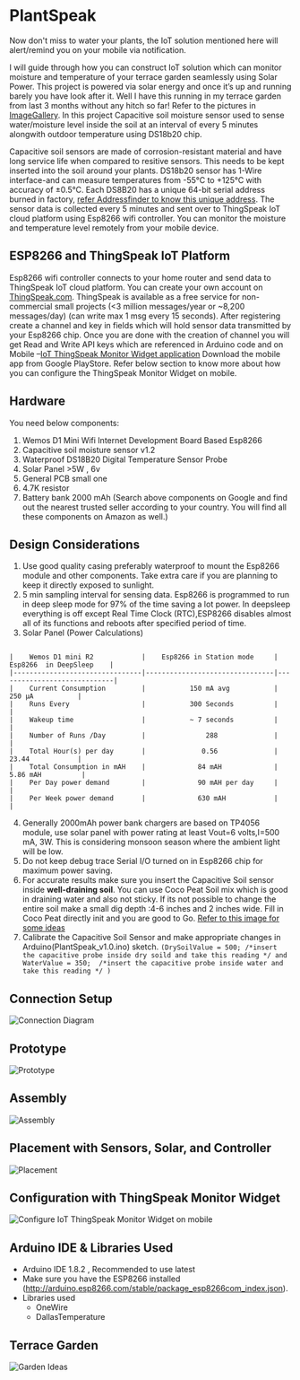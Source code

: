 # PlantSpeak
Now don't miss to water your plants, the IoT solution mentioned here will alert/remind you on your mobile via notification.

I will guide through how you can construct IoT solution which can monitor moisture and temperature of your terrace garden seamlessly using Solar Power. This project is powered via solar energy and once it’s up and running barely you have look after it. Well I have this running in my terrace garden from last 3 months without any hitch so far! Refer to the pictures in [ImageGallery](https://github.com/sujeet-ssv/iot_measure_moisture_level/tree/master/ImageGallery). In this project Capacitive soil moisture sensor used to sense water/moisture level inside the soil at an interval of every 5 minutes alongwith outdoor temperature using DS18b20 chip. 

Capacitive soil sensors are made of corrosion-resistant material and have long service life when compared to resitive sensors. This needs to be kept inserted into the soil around your plants. DS18b20 sensor has  1-Wire interface-and can measure temperatures from -55°C to +125°C with accuracy of ±0.5°C. Each DS8B20 has a unique 64-bit serial address burned in factory, [refer Addressfinder to know this unique address](https://github.com/sujeet-ssv/iot_measure_moisture_level/tree/master/AddressFinder). The sensor data is collected every 5 minutes and sent over to ThingSpeak IoT cloud platform using Esp8266 wifi controller. You can monitor the moisture and temperature level remotely from your mobile device.

## ESP8266 and ThingSpeak IoT Platform
Esp8266 wifi controller connects to your home router and send data to ThingSpeak IoT cloud platform.  You can create your own account on [ThingSpeak.com](https://thingspeak.com/). ThingSpeak is available as a free service for non-commercial small projects (<3 million messages/year or ~8,200 messages/day) (can write max 1 msg every 15 seconds). After registering create a channel and key in fields which will hold sensor data transmitted by your Esp8266 chip. Once you are done with the creation of channel you will get Read and Write API keys which are referenced in Arduino code and on Mobile –[IoT ThingSpeak Monitor Widget application](https://play.google.com/store/apps/details?id=ua.livi.thingspeakmonitor&hl=en_US) Download the mobile app from Google PlayStore. Refer below section to know more about how you can configure the ThingSpeak Monitor Widget on mobile.

## Hardware
You need below components:
1. Wemos D1 Mini Wifi Internet Development Board Based Esp8266 
2. Capacitive soil moisture sensor v1.2
3. Waterproof DS18B20 Digital Temperature Sensor Probe
4. Solar Panel >5W , 6v
5. General PCB small one
6. 4.7K resistor 
7. Battery bank 2000 mAh
(Search above components on Google and find out the nearest trusted seller according to your country. You will find all these components on Amazon as well.)


## Design Considerations
1. Use good quality casing preferably waterproof to mount the Esp8266 module and other components. Take extra care if you are planning to keep it directly exposed to sunlight. 
2. 5 min sampling interval for sensing data. Esp8266 is programmed to run in deep sleep mode for 97% of the time saving a lot power. In deepsleep everything is off except Real Time Clock (RTC),ESP8266 disables almost all of its functions and reboots after specified period of time.
3. Solar Panel  (Power Calculations)
```

|    Wemos D1 mini R2            |    Esp8266 in Station mode     |    Esp8266  in DeepSleep    |
|--------------------------------|--------------------------------|-----------------------------|
|    Current Consumption         |           150 mA avg           |            250 µA           |
|    Runs Every                  |           300 Seconds          |                             |
|    Wakeup time                 |           ~ 7 seconds          |                             |
|    Number of Runs /Day         |               288              |                             |
|    Total Hour(s) per day       |              0.56              |            23.44            |
|    Total Consumption in mAH    |             84 mAH             |           5.86 mAH          |
|    Per Day power demand        |             90 mAH per day     |                             |
|    Per Week power demand       |             630 mAH            |                             |
```
4. Generally 2000mAh power bank chargers are based on TP4056 module, use solar panel with power rating at least  Vout=6 volts,I=500 mA, 3W. This is considering monsoon season where the ambient light will be low. 
5. Do not keep debug trace Serial  I/O turned on in Esp8266 chip for maximum power saving.
6. For accurate results make sure you insert the Capacitive Soil sensor inside <b>well-draining soil</b>. You can use Coco Peat Soil mix which is good in draining water and also not sticky. If its not possible to change the entire soil make a small dig depth :4-6 inches and 2 inches wide. Fill in Coco Peat directly init and you are good to Go. [Refer to this image for some ideas](https://github.com/sujeet-ssv/iot_measure_moisture_level/raw/master/ImageGallery/cocopeat-filler.jpg)
7. Calibrate the Capacitive Soil Sensor and make appropriate changes in Arduino(PlantSpeak_v1.0.ino) sketch. ``` (DrySoilValue = 500; /*insert the capacitive probe inside dry soild and take this reading */ and WaterValue = 350;  /*insert the capacitive probe inside water and take this reading */ ) ```

## Connection Setup
![Connection Diagram][conn]

## Prototype
![Prototype][proto]

## Assembly
![Assembly][assembly]

## Placement with Sensors, Solar, and Controller
![Placement][placement]

## Configuration with ThingSpeak Monitor Widget
![Configure IoT ThingSpeak Monitor Widget on mobile][mobile-configure]


## Arduino IDE & Libraries Used
- Arduino IDE 1.8.2 , Recommended to use latest
- Make sure you have the ESP8266 installed (http://arduino.esp8266.com/stable/package_esp8266com_index.json).
- Libraries used
   - OneWire
   - DallasTemperature
   
## Terrace Garden
![Garden Ideas][garden]

[conn]: https://github.com/sujeet-ssv/iot_measure_moisture_level/raw/master/ImageGallery/Connection.JPG
[cocopeat]:https://github.com/sujeet-ssv/iot_measure_moisture_level/raw/master/ImageGallery/cocopeat-filler.jpg
[mobile-configure]: https://github.com/sujeet-ssv/iot_measure_moisture_level/raw/master/ImageGallery/mobile-configure.JPG
[proto]: https://github.com/sujeet-ssv/iot_measure_moisture_level/raw/master/ImageGallery/prototype.jpg
[placement]: https://github.com/sujeet-ssv/iot_measure_moisture_level/raw/master/ImageGallery/assembly-all.jpg
[assembly]: https://github.com/sujeet-ssv/iot_measure_moisture_level/raw/master/ImageGallery/assembly.jpg
[garden]: https://github.com/sujeet-ssv/iot_measure_moisture_level/raw/master/ImageGallery/Garden.jpg

